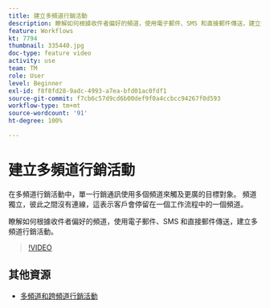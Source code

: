 ```yaml
---
title: 建立多頻道行銷活動
description: 瞭解如何根據收件者偏好的頻道，使用電子郵件、SMS 和直接郵件傳送，建立多頻道行銷活動。
feature: Workflows
kt: 7794
thumbnail: 335440.jpg
doc-type: feature video
activity: use
team: TM
role: User
level: Beginner
exl-id: f8f8fd28-9adc-4993-a7ea-bfd01ac0fdf1
source-git-commit: f7cb6c57d9cd6b00def9f0a4ccbcc94267f0d593
workflow-type: tm+mt
source-wordcount: '91'
ht-degree: 100%

---
```


# 建立多頻道行銷活動

在多頻道行銷活動中，單一行銷通訊使用多個頻道來觸及更廣的目標對象。 頻道獨立，彼此之間沒有連線，這表示客戶會停留在一個工作流程中的一個頻道。

瞭解如何根據收件者偏好的頻道，使用電子郵件、SMS 和直接郵件傳送，建立多頻道行銷活動。

>[!VIDEO](https://video.tv.adobe.com/v/335440?quality=12)

## 其他資源

* [多頻道和跨頻道行銷活動](/help/orchestrate-campaigns/introduction-to-cross-and-multi-channel-campaigns.md)
